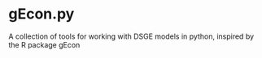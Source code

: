 # gEcon.py
A collection of tools for working with DSGE models in python, inspired by the R package gEcon
